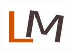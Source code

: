 <center>
<img src="https://github.com/samsepiol1/samsepiol1/blob/main/images/minha_logo2.png" width="200">
</center>
